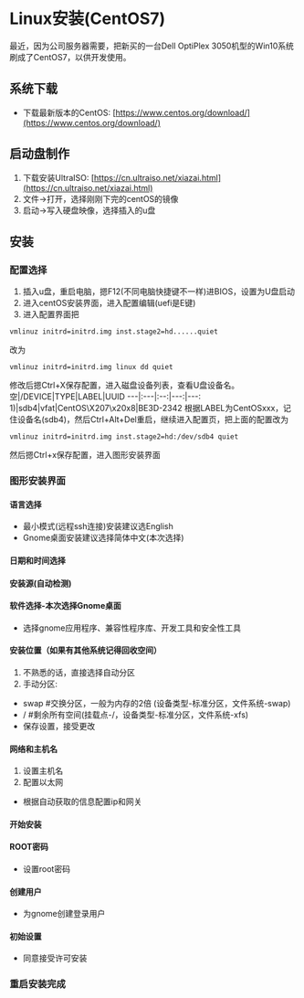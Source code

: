 # Linux安装(CentOS7)
最近，因为公司服务器需要，把新买的一台Dell OptiPlex 3050机型的Win10系统刷成了CentOS7，以供开发使用。
## 系统下载
* 下载最新版本的CentOS:
[https://www.centos.org/download/](https://www.centos.org/download/)
## 启动盘制作
1. 下载安装UltraISO:
[https://cn.ultraiso.net/xiazai.html](https://cn.ultraiso.net/xiazai.html)
2. 文件->打开，选择刚刚下完的centOS的镜像
3. 启动->写入硬盘映像，选择插入的u盘
## 安装
### 配置选择
1. 插入u盘，重启电脑，摁F12(不同电脑快捷键不一样)进BIOS，设置为U盘启动
2. 进入centOS安装界面，进入配置编辑(uefi是E键)
3. 进入配置界面把
```
vmlinuz initrd=initrd.img inst.stage2=hd......quiet
```
改为
```
vmlinuz initrd=initrd.img linux dd quiet
```
修改后摁Ctrl+X保存配置，进入磁盘设备列表，查看U盘设备名。
空|/DEVICE|TYPE|LABEL|UUID
---|:---|:--:|---:|---:
1)|sdb4|vfat|CentOS\X207\x20x8|BE3D-2342
根据LABEL为CentOSxxx，记住设备名(sdb4)，然后Ctrl+Alt+Del重启，继续进入配置页，把上面的配置改为
```
vmlinuz initrd=initrd.img inst.stage2=hd:/dev/sdb4 quiet
```
然后摁Ctrl+x保存配置，进入图形安装界面
### 图形安装界面
#### 语言选择
* 最小模式(远程ssh连接)安装建议选English
* Gnome桌面安装建议选择简体中文(本次选择)
#### 日期和时间选择
#### 安装源(自动检测)
#### 软件选择-本次选择Gnome桌面 
* 选择gnome应用程序、兼容性程序库、开发工具和安全性工具
#### 安装位置（如果有其他系统记得回收空间）
1. 不熟悉的话，直接选择自动分区
2. 手动分区:
* swap #交换分区，一般为内存的2倍 (设备类型-标准分区，文件系统-swap)
* / #剩余所有空间(挂载点-/，设备类型-标准分区，文件系统-xfs)
* 保存设置，接受更改 
#### 网络和主机名
1. 设置主机名
2. 配置以太网
* 根据自动获取的信息配置ip和网关
#### 开始安装
#### ROOT密码
* 设置root密码
#### 创建用户
* 为gnome创建登录用户
#### 初始设置
* 同意接受许可安装
### 重启安装完成